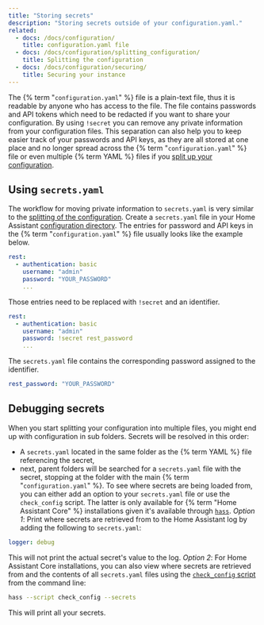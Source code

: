 ```yaml
---
title: "Storing secrets"
description: "Storing secrets outside of your configuration.yaml."
related:
  - docs: /docs/configuration/
    title: configuration.yaml file
  - docs: /docs/configuration/splitting_configuration/
    title: Splitting the configuration
  - docs: /docs/configuration/securing/
    title: Securing your instance
---
```

The {% term "`configuration.yaml`" %} file is a plain-text file, thus it is readable by anyone who has access to the file. The file contains passwords and API tokens which need to be redacted if you want to share your configuration.
By using `!secret` you can remove any private information from your configuration files. This separation can also help you to keep easier track of your passwords and API keys, as they are all stored at one place and no longer spread across the {% term "`configuration.yaml`" %} file or even multiple {% term YAML %} files if you [split up your configuration](/docs/configuration/splitting_configuration/).
## Using `secrets.yaml`
The workflow for moving private information to `secrets.yaml` is very similar to the [splitting of the configuration](/docs/configuration/splitting_configuration/). Create a `secrets.yaml` file in your Home Assistant [configuration directory](/docs/configuration/).
The entries for password and API keys in the {% term "`configuration.yaml`" %} file usually looks like the example below.
```yaml
rest:
  - authentication: basic
    username: "admin"
    password: "YOUR_PASSWORD"
    ...
```
Those entries need to be replaced with `!secret` and an identifier.
```yaml
rest:
  - authentication: basic
    username: "admin"
    password: !secret rest_password
    ...
```
The `secrets.yaml` file contains the corresponding password assigned to the identifier.
```yaml
rest_password: "YOUR_PASSWORD"
```
## Debugging secrets
When you start splitting your configuration into multiple files, you might end up with configuration in sub folders. Secrets will be resolved in this order:
- A `secrets.yaml` located in the same folder as the {% term YAML %} file referencing the secret,
- next, parent folders will be searched for a `secrets.yaml` file with the secret, stopping at the folder with the main {% term "`configuration.yaml`" %}.
To see where secrets are being loaded from, you can either add an option to your `secrets.yaml` file or use the `check_config` script. The latter is only available for {% term "Home Assistant Core" %} installations given it's available through [`hass`](/docs/tools/hass/).
*Option 1*: Print where secrets are retrieved from to the Home Assistant log by adding the following to `secrets.yaml`:
```yaml
logger: debug
```
This will not print the actual secret's value to the log.
*Option 2*: For Home Assistant Core installations, you can also view where secrets are retrieved from and the contents of all `secrets.yaml` files using the [`check_config` script](/docs/tools/check_config/) from the command line:
```bash
hass --script check_config --secrets
```
This will print all your secrets.